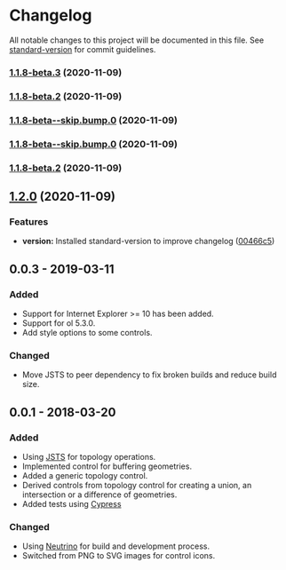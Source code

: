 # Changelog

All notable changes to this project will be documented in this file. See [standard-version](https://github.com/conventional-changelog/standard-version) for commit guidelines.

### [1.1.8-beta.3](https://github.com/geops/openlayers-editor/compare/v1.2.0...v1.1.8-beta.3) (2020-11-09)

### [1.1.8-beta.2](https://github.com/geops/openlayers-editor/compare/v1.2.0...v1.1.8-beta.2) (2020-11-09)

### [1.1.8-beta--skip.bump.0](https://github.com/geops/openlayers-editor/compare/v1.2.0...v1.1.8-beta--skip.bump.0) (2020-11-09)

### [1.1.8-beta--skip.bump.0](https://github.com/geops/openlayers-editor/compare/v1.2.0...v1.1.8-beta--skip.bump.0) (2020-11-09)

### [1.1.8-beta.2](https://github.com/geops/openlayers-editor/compare/v1.2.0...v1.1.8-beta.2) (2020-11-09)

## [1.2.0](https://github.com/geops/openlayers-editor/compare/v1.1.8-beta.2...v1.2.0) (2020-11-09)


### Features

* **version:** Installed standard-version to improve changelog ([00466c5](https://github.com/geops/openlayers-editor/commit/00466c56f0695bb62115159c1918704668d6266d))

## 0.0.3 - 2019-03-11
### Added
- Support for Internet Explorer >= 10 has been added.
- Support for ol 5.3.0.
- Add style options to some controls.

### Changed
- Move JSTS to peer dependency to fix broken builds and reduce build size.

## 0.0.1 - 2018-03-20
### Added
- Using [JSTS](https://github.com/bjornharrtell/jsts) for topology operations.
- Implemented control for buffering geometries.
- Added a generic topology control.
- Derived controls from topology control for creating a union, an intersection or a difference of geometries.
- Added tests using [Cypress](https://cypress.io/)

### Changed
- Using [Neutrino](https://neutrino.js.org/) for build and development process.
- Switched from PNG to SVG images for control icons.

